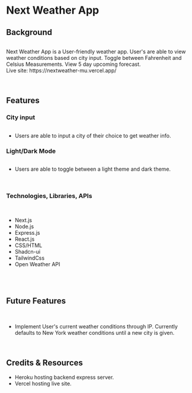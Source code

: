 # Next Weather App

## Background

   <img src="">

<p>
    Next Weather App is a User-friendly weather app.  User's are able to view weather conditions based on city input.  Toggle between Fahrenheit and Celsius Measurements.  View 5 day upcoming forecast.
    <br>
    Live site: https://nextweather-mu.vercel.app/
</p>
<br>

## Features

### City input

<img src="">

<br>
<ul>
    <li>Users are able to input a city of their choice to get weather info.
</ul>

### Light/Dark Mode

<img src="">
<br>

<ul>
    <li>Users are able to toggle between a light theme and dark theme.
</ul>

<br>

### Technologies, Libraries, APIs

<br>
<ul>
    <li> Next.js
    <li> Node.js
    <li> Express.js
    <li> React.js
    <li> CSS/HTML
    <li> Shadcn-ui
    <li> TailwindCss
    <li> Open Weather API
</ul>
<br>
<br>

## Future Features

<br>
<ul>
    <li> Implement User's current weather conditions through IP.  Currently defaults to New York weather conditions until a new city is given.
</ul>
<br>

## Credits & Resources

<ul>
    <li>Heroku hosting backend express server.
    <li>Vercel hosting live site.
</ul>

